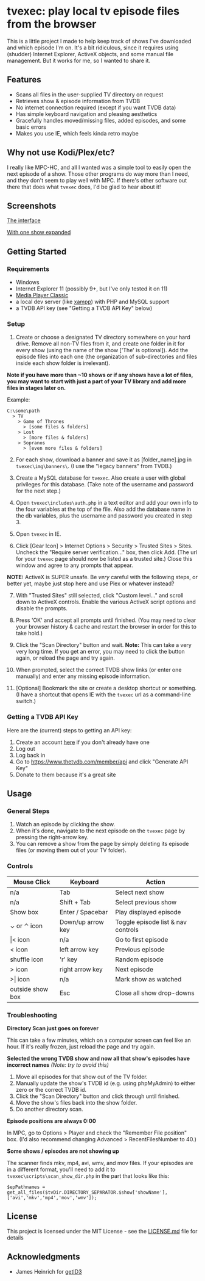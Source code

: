 # tvexec: play local tv episode files from the browser

This is a little project I made to help keep track of shows I've downloaded and which episode I'm on. It's a bit ridiculous, since it requires using (shudder) Internet Explorer, ActiveX objects, and some manual file management. But it works for me, so I wanted to share it.

## Features

* Scans all files in the user-supplied TV directory on request
* Retrieves show & episode information from TVDB
* No internet connection required (except if you want TVDB data)
* Has simple keyboard navigation and pleasing aesthetics
* Gracefully handles moved/missing files, added episodes, and some basic errors
* Makes you use IE, which feels kinda retro maybe

## Why not use Kodi/Plex/etc?

I really like MPC-HC, and all I wanted was a simple tool to easily open the next episode of a show. Those other programs do way more than I need, and they don't seem to play well with MPC. If there's other software out there that does what `tvexec` does, I'd be glad to hear about it!

## Screenshots

[The interface](https://github.com/cliambrown/tvexec/blob/master/screenshot.png)

[With one show expanded](https://github.com/cliambrown/tvexec/blob/master/screenshot2.png)

## Getting Started

### Requirements

* Windows
* Internet Explorer 11 (possibly 9+, but I've only tested it on 11)
* [Media Player Classic](https://mpc-hc.org/)
* a local dev server (like [xampp](https://www.apachefriends.org/index.html)) with PHP and MySQL support
* a TVDB API key (see "Getting a TVDB API Key" below)

### Setup

1. Create or choose a designated TV directory somewhere on your hard drive. Remove all non-TV files from it, and create one folder in it for every show (using the name of the show \['The' is optional\]). Add the episode files into each one (the organization of sub-directories and files inside each show folder is irrelevant).

**Note if you have more than ~10 shows or if any shows have a lot of files, you may want to start with just a part of your TV library and add more files in stages later on.**

Example:
```
C:\some\path
  > TV
    > Game of Thrones
      > [some files & folders]
    > Lost
      > [more files & folders]
    > Sopranos
      > [even more files & folders]
``` 

2. For each show, download a banner and save it as [folder_name].jpg in `tvexec\img\banners\`. (I use the "legacy banners" from TVDB.)

3. Create a MySQL database for `tvexec`. Also create a user with global privileges for this database. (Take note of the username and password for the next step.)

4. Open `tvexec\includes\auth.php` in a text editor and add your own info to the four variables at the top of the file. Also add the database name in the db variables, plus the username and password you created in step 3.

5. Open `tvexec` in IE.

6. Click \[Gear Icon\] > Internet Options > Security > Trusted Sites > Sites. Uncheck the "Require server verification..." box, then click Add. (The url for your `tvexec` page should now be listed as a trusted site.) Close this window and agree to any prompts that appear.

**NOTE:** ActiveX is SUPER unsafe. Be *very* careful with the following steps, or better yet, maybe just stop here and use Plex or whatever instead?

7. With "Trusted Sites" still selected, click "Custom level..." and scroll down to ActiveX controls. Enable the various ActiveX script options and disable the prompts.

8. Press 'OK' and accept all prompts until finished. (You may need to clear your browser history & cache and restart the browser in order for this to take hold.)

9. Click the "Scan Directory" button and wait. **Note:** This can take a very very long time. If you get an error, you may need to click the button again, or reload the page and try again.

10. When prompted, select the correct TVDB show links (or enter one manually) and enter any missing episode information.

11. \[Optional\] Bookmark the site or create a desktop shortcut or something. (I have a shortcut that opens IE with the `tvexec` url as a command-line switch.)

### Getting a TVDB API Key

Here are the (current) steps to getting an API key:

1. Create an account [here](https://www.thetvdb.com/register) if you don't already have one
2. Log out
3. Log back in
4. Go to https://www.thetvdb.com/member/api and click "Generate API Key"
5. Donate to them because it's a great site

## Usage

### General Steps

1. Watch an episode by clicking the show.
2. When it's done, navigate to the next episode on the `tvexec` page by pressing the right-arrow key.
3. You can remove a show from the page by simply deleting its episode files (or moving them out of your TV folder).

### Controls

| Mouse Click | Keyboard | Action |
| --- | --- | --- |
| n/a | Tab | Select next show |
| n/a | Shift + Tab | Select previous show |
| Show box | Enter / Spacebar | Play displayed episode |
| ⌄ or ⌃ icon | Down/up arrow key | Toggle episode list & nav controls |
| \|< icon | n/a | Go to first episode |
| < icon | left arrow key | Previous episode |
| shuffle icon | 'r' key | Random episode |
| > icon | right arrow key | Next episode |
| >\| icon | n/a | Mark show as watched |
| outside show box | Esc | Close all show drop-downs |

### Troubleshooting

**Directory Scan just goes on forever**

This can take a few minutes, which on a computer screen can feel like an hour. If it's really frozen, just reload the page and try again.

**Selected the wrong TVDB show and now all that show's episodes have incorrect names** *(Note: try to avoid this)*

1. Move all episodes for that show out of the TV folder.
2. Manually update the show's TVDB id (e.g. using phpMyAdmin) to either zero or the correct TVDB id.
3. Click the "Scan Directory" button and click through until finished.
4. Move the show's files back into the show folder.
5. Do another directory scan.

**Episode positions are always 0:00**

In MPC, go to Options > Player and check the "Remember File position" box. (I'd also recommend changing Advanced > RecentFilesNumber to 40.)

**Some shows / episodes are not showing up**

The scanner finds mkv, mp4, avi, wmv, and mov files. If your episodes are in a different format, you'll need to add it to `tvexec\scripts\scan_show_dir.php` in the part that looks like this:
```
$epPathnames = get_all_files($tvDir.DIRECTORY_SEPARATOR.$show['showName'], ['avi','mkv','mp4','mov','wmv']);
```

## License

This project is licensed under the MIT License - see the [LICENSE.md](LICENSE.md) file for details

## Acknowledgments

* James Heinrich for [getID3](https://github.com/JamesHeinrich/getID3)
